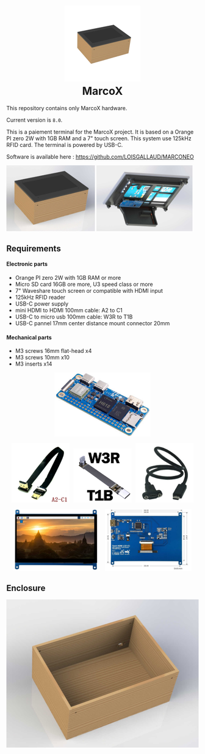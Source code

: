 <h1 align="center">
    <img src="https://github.com/AntoninPvr/MarcoX/blob/main/img/logo.png?raw=true" alt="MarcoX Logo" width="200"></a>
    <br>
    MarcoX
</h1>

This repository contains only MarcoX hardware.

Current version is `8.0`.

This is a paiement terminal for the MarcoX project. It is based on a Orange PI zero 2W with 1GB RAM and a 7" touch screen. This system use 125kHz RFID card. The terminal is powered by USB-C.

Software is available here : https://github.com/LOISGALLAUD/MARCONEO

<p float="left">
  <img src="https://github.com/AntoninPvr/MarcoX/blob/main/img/render/full.JPG?raw=true"  width="46%"/>
  <img src="https://github.com/AntoninPvr/MarcoX/blob/main/img/render/frame_bellow.JPG?raw=true" width="50%" /> 
</p>

## Requirements

#### Electronic parts
* Orange PI zero 2W with 1GB RAM or more
* Micro SD card 16GB ore more, U3 speed class or more
* 7" Waveshare touch screen or compatible with HDMI input
* 125kHz RFID reader
* USB-C power supply
* mini HDMI to HDMI 100mm cable: A2 to C1
* USB-C to micro usb 100mm cable: W3R to T1B
* USB-C pannel 17mm center distance mount connector 20mm

#### Mechanical parts
* M3 screws 16mm flat-head x4
* M3 screws 10mm x10
* M3 inserts x14


<p align="center">
    <img alt="Orange PI zero 2W" src="https://github.com/AntoninPvr/MarcoX/blob/main/img/orange_pi_zero_2w.jpg?raw=true" width="50%">
</p>
<p align="center">
    <img alt="HDMI to Micro HDMI adapter" src="https://github.com/AntoninPvr/MarcoX/blob/main/img/hdmi_to_micro_hdmi.jpg?raw=true" width="30%">
&nbsp;
    <img alt="USBC to micro USB" src="https://github.com/AntoninPvr/MarcoX/blob/main/img/usbc_to_micro_usb.jpg?raw=true" width="30%">
&nbsp;
    <img alt="USBC pannel mount" src="https://github.com/AntoninPvr/MarcoX/blob/main/img/usbc_pannel_mount.jpg?raw=true" width="30%">
</p>

<p align="center">
    <img alt="Screen front" src="https://github.com/AntoninPvr/MarcoX/blob/main/img/screen_front.jpg?raw=true" width="45%">
&nbsp;
    <img alt="Screen BAck" src="https://github.com/AntoninPvr/MarcoX/blob/main/img/screen_back.jpg?raw=true" width="45%">
</p>

## Enclosure

![Enclosure](https://github.com/AntoninPvr/MarcoX/blob/main/img/render/enclosure.JPG?raw=true)
